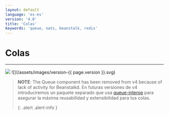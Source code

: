 ```yaml
---
layout: default
language: 'es-es'
version: '4.0'
title: 'Colas'
keywords: 'queue, nats, beanstalk, redis'
---
```


# Colas
- - -
![](/assets/images/document-status-stable-success.svg) ![](/assets/images/version-{{ page.version }}.svg)

> **NOTE**: The Queue component has been removed from v4 because of lack of activity for Beanstalkd. En futuras versiones de v4 introduciremos un paquete separado que usa [queue-interop](https://github.com/queue-interop) para asegurar la máxima reusabilidad y extensibilidad para tus colas. 
> 
> {: .alert .alert-info }